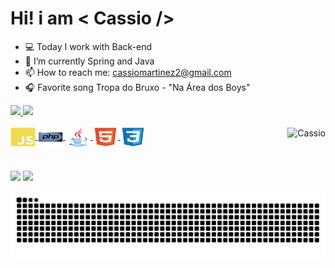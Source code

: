 # Hi! i am < Cassio />
- 💻 Today I work with Back-end
- 🌱 I’m currently Spring and Java 
- 📫 How to reach me: cassiomartinez2@gmail.com
- 🎧 Favorite song Tropa do Bruxo - "Na Área dos Boys"


<div>
  <a href="https://github.com/CMIzidoro">
  <img height="180em" src="https://github-readme-stats.vercel.app/api?username=CMIzidoro&show_icons=true&theme=highcontrast&include_all_commits=true&count_private=true"/>
  <img height="180em" src="https://github-readme-stats.vercel.app/api/top-langs/?username=CMIzidoro&layout=compact&langs_count=7&theme=highcontrast"/>
</div>

<div style="display: inline_block"><br>
  <img align="center" alt="Cassio-Js" height="30" width="40" src="https://raw.githubusercontent.com/devicons/devicon/master/icons/javascript/javascript-plain.svg">
  <img align="center" alt="Cassio-PHP" height="30" width="40" src="https://github.com/devicons/devicon/blob/master/icons/php/php-original.svg">
  <img align="center" alt="Cassio-PHP" height="30" width="40" src="https://github.com/devicons/devicon/blob/master/icons/java/java-original.svg">
  <img align="center" alt="Cassio-HTML" height="30" width="40" src="https://raw.githubusercontent.com/devicons/devicon/master/icons/html5/html5-original.svg">
  <img align="center" alt="Cassio-CSS" height="30" width="40" src="https://raw.githubusercontent.com/devicons/devicon/master/icons/css3/css3-original.svg">
  
  <img align="right" alt="Cassio"  src="https://i.imgur.com/SU8J5Ta.gif">

  #
  </div>
 
  <div> 

  <a href="https://instagram.com/cassio.mart" target="_blank"><img src="https://img.shields.io/badge/-Instagram-%23E4405F?style=for-the-badge&logo=instagram&logoColor=white" target="_blank"></a>
  <a href="https://www.linkedin.com/in/cassio-martinez/" target="_blank"><img src="https://img.shields.io/badge/-LinkedIn-%230077B5?style=for-the-badge&logo=linkedin&logoColor=white" target="_blank"></a> 

   ![Snake animation](https://github.com/CMIzidoro/CMIzidoro/blob/output/github-contribution-grid-snake.svg)
 

</div>
